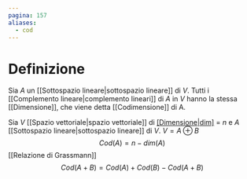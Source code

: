 ```yaml
---
pagina: 157
aliases:
  - cod
---
```

# Definizione
Sia $A$ un [[Sottospazio lineare|sottospazio lineare]] di $V$.
Tutti i [[Complemento lineare|complemento lineari]] di $A$ in $V$ hanno la stessa [[Dimensione]], che viene detta [[Codimensione]] di A.

Sia $V$ [[Spazio vettoriale|spazio vettoriale]] di [[Dimensione|dim]]($V$) = $n$ e $A$ [[Sottospazio lineare|sottospazio lineare]] di $V$.
$V = A\oplus B$
$$Cod(A)=n-dim(A)$$
[[Relazione di Grassmann]]
$$Cod(A+B) = Cod(A)+ Cod(B) - Cod(A+B)$$